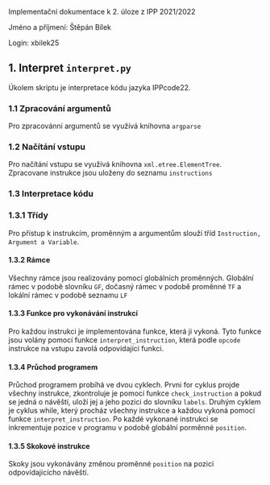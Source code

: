 Implementační dokumentace k 2. úloze z IPP 2021/2022

Jméno a příjmení: Štěpán Bílek

Login: xbilek25

## 1. Interpret ```interpret.py```
Úkolem skriptu je interpretace kódu jazyka IPPcode22.

### 1.1 Zpracování argumentů
Pro zpracovánní argumentů se využívá knihovna ```argparse```

### 1.2 Načítání vstupu
Pro načítání vstupu se využívá knihovna  ```xml.etree.ElementTree```. Zpracovane instrukce jsou uloženy do seznamu ```instructions```

### 1.3 Interpretace kódu

### 1.3.1 Třídy
Pro přístup k instrukcím, proměnným a argumentům slouží tříd ```Instruction, Argument a Variable```.

#### 1.3.2 Rámce
Všechny rámce jsou realizovány pomocí globálních proměnných. Globální rámec v podobě slovníku ```GF```, dočasný rámec v podobě proměnné ```TF``` a lokální rámec v podobě seznamu ```LF```

#### 1.3.3 Funkce pro vykonávání instrukcí
Pro každou instrukci je implementována funkce, která ji vykoná. Tyto funkce jsou volány pomocí funkce ```interpret_instruction```, která podle ```opcode``` instrukce na vstupu zavolá odpovídající funkci.

#### 1.3.4 Průchod programem
Průchod programem probíhá ve dvou cyklech. Prvni for cyklus projde všechny instrukce, zkontroluje je pomocí funkce ```check_instruction``` a pokud se jedná o návěští, uloží jej a jeho pozici do slovníku ```labels```. Druhým cyklem je cyklus while, který procház všechny instrukce a každou vykoná pomocí funkce ```interpret_instruction```. Po každé vykonané instrukci se inkrementuje pozice v programu v podobě globální porměnné ```position```.

#### 1.3.5 Skokové instrukce
Skoky jsou vykonávány změnou proměnné ```position``` na pozici odpovídajícícho návěští.
